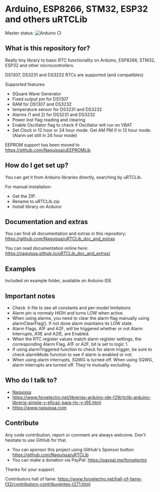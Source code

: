 # Arduino, ESP8266, STM32, ESP32 and others uRTCLib

Master status:  ![Arduino CI](https://github.com/Naguissa/uRTCLib/workflows/arduino_ci/badge.svg)


## What is this repository for? ##

Really tiny library to basic RTC functionality on Arduino, ESP8266, STM32, ESP32 and other microcontrollers.

DS1307, DS3231 and DS3232 RTCs are supported (and compatibles)


Supported features:
* SQuare Wave Generator
* Fixed output pin for DS1307
* RAM for DS1307 and DS3232
* temperature sensor for DS3231 and DS3232
* Alarms (1 and 2) for DS3231 and DS3232
* Power lost flag reading and clearing
* Enable Oscillator flag to check if Oscillator will run on VBAT
* Set Clock in 12 hour or 24 hour mode. Get AM PM if in 12 hour mode. (Alarm set still in 24 hour mode)

EEPROM support has been moved to https://github.com/Naguissa/uEEPROMLib



## How do I get set up? ##

You can get it from Arduino libraries directly, searching by uRTCLib.

For manual installation:

 * Get the ZIP.
 * Rename to uRTCLib.zip
 * Install library on Arduino



## Documentation and extras ##

You can find all documentation and extras in this repository: https://github.com/Naguissa/uRTCLib_doc_and_extras

You can read documentation online here: https://naguissa.github.io/uRTCLib_doc_and_extras/



## Examples ##

Included on example folder, available on Arduino IDE.

## Important notes ##

 - Check .h file to see all constants and per-model limitations
 - Alarm pin is normaly HIGH and turns LOW when active.
 - When using alarms, you need to clear the alarm flag manually using alarmClearFlag(). If not done alarm maintains its LOW state.
 - Alarm Flags, A1F and A2F, will be triggered whether or not Alarm Interrupts, A1IE and A2IE, are Enabled.
 - When the RTC register values match alarm register settings, the corresponding Alarm Flag, A1F or A2F, bit is set to logic 1.
 - If using alarmTriggered function to check for alarm trigger, be sure to check alarmMode function to see if alarm is enabled or not.
 - When using alarm interrupts, SQWG is turned off. When using SQWG, alarm interrupts are turned off. They're mutually excluding.



## Who do I talk to? ##

 * [Naguissa](https://github.com/Naguissa)
 * https://www.foroelectro.net/librerias-arduino-ide-f29/rtclib-arduino-libreria-simple-y-eficaz-para-rtc-y-t95.html
 * https://www.naguissa.com



## Contribute ##

Any code contribution, report or comment are always welcome. Don't hesitate to use GitHub for that.


 * You can sponsor this project using GitHub's Sponsor button: https://github.com/Naguissa/uRTCLib
 * You can make a donation via PayPal: https://paypal.me/foroelectro


Thanks for your support.


Contributors hall of fame: https://www.foroelectro.net/hall-of-fame-f32/contributors-contribuyentes-t271.html
